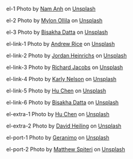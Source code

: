 el-1
Photo by <a href="https://unsplash.com/@bepnamanh?utm_content=creditCopyText&utm_medium=referral&utm_source=unsplash">Nam Anh</a> on <a href="https://unsplash.com/photos/elephant-walking-during-daytime-QJbyG6O0ick?utm_content=creditCopyText&utm_medium=referral&utm_source=unsplash">Unsplash</a>

el-2
Photo by <a href="https://unsplash.com/@ollila?utm_content=creditCopyText&utm_medium=referral&utm_source=unsplash">Mylon Ollila</a> on <a href="https://unsplash.com/photos/two-grey-elephants-on-grass-plains-during-sunset-j4ocWYAP_cs?utm_content=creditCopyText&utm_medium=referral&utm_source=unsplash">Unsplash</a>

el-3
Photo by <a href="https://unsplash.com/@bisakhadatta?utm_content=creditCopyText&utm_medium=referral&utm_source=unsplash">Bisakha Datta</a> on <a href="https://unsplash.com/photos/2-gray-elephants-with-white-background--6SmukZ_w6s?utm_content=creditCopyText&utm_medium=referral&utm_source=unsplash">Unsplash</a>

el-link-1
Photo by <a href="https://unsplash.com/@andrewricegolf?utm_content=creditCopyText&utm_medium=referral&utm_source=unsplash">Andrew Rice</a> on <a href="https://unsplash.com/photos/gray-elephant-playing-with-mud-xYO4F6HoxOQ?utm_content=creditCopyText&utm_medium=referral&utm_source=unsplash">Unsplash</a>

el-link-2
Photo by <a href="https://unsplash.com/@jordanheinrichs?utm_content=creditCopyText&utm_medium=referral&utm_source=unsplash">Jordan Heinrichs</a> on <a href="https://unsplash.com/photos/silhouette-of-elephant-on-brown-sand-during-sunset-UpA6QvGpLHc?utm_content=creditCopyText&utm_medium=referral&utm_source=unsplash">Unsplash</a>

el-link-3
Photo by <a href="https://unsplash.com/@rj2747?utm_content=creditCopyText&utm_medium=referral&utm_source=unsplash">Richard Jacobs</a> on <a href="https://unsplash.com/photos/grayscale-photo-of-elephants-drinking-water-8oenpCXktqQ?utm_content=creditCopyText&utm_medium=referral&utm_source=unsplash">Unsplash</a>

el-link-4
Photo by <a href="https://unsplash.com/@karlyanelson?utm_content=creditCopyText&utm_medium=referral&utm_source=unsplash">Karly Nelson</a> on <a href="https://unsplash.com/photos/elephant-standing-on-green-field-93xgvit_qbU?utm_content=creditCopyText&utm_medium=referral&utm_source=unsplash">Unsplash</a>

el-link-5
Photo by <a href="https://unsplash.com/@huchenme?utm_content=creditCopyText&utm_medium=referral&utm_source=unsplash">Hu Chen</a> on <a href="https://unsplash.com/photos/gray-elephant-with-calf-standing-on-ground-at-daytime--9JAqVxg3vs?utm_content=creditCopyText&utm_medium=referral&utm_source=unsplash">Unsplash</a>

el-link-6
Photo by <a href="https://unsplash.com/@bisakhadatta?utm_content=creditCopyText&utm_medium=referral&utm_source=unsplash">Bisakha Datta</a> on <a href="https://unsplash.com/photos/brown-elephant-with-black-background-9c7GTWQF4m0?utm_content=creditCopyText&utm_medium=referral&utm_source=unsplash">Unsplash</a>

el-extra-1
Photo by <a href="https://unsplash.com/@huchenme?utm_content=creditCopyText&utm_medium=referral&utm_source=unsplash">Hu Chen</a> on <a href="https://unsplash.com/photos/elephants-standing-on-dried-grass-3yd8oXGoLqM?utm_content=creditCopyText&utm_medium=referral&utm_source=unsplash">Unsplash</a>

el-extra-2
Photo by <a href="https://unsplash.com/@dch21223?utm_content=creditCopyText&utm_medium=referral&utm_source=unsplash">David Heiling</a> on <a href="https://unsplash.com/photos/three-gray-elephants-on-green-grass-field-during-daytime-qD5hSSfGnOM?utm_content=creditCopyText&utm_medium=referral&utm_source=unsplash">Unsplash</a>

el-port-1
Photo by <a href="https://unsplash.com/@geraninmo?utm_content=creditCopyText&utm_medium=referral&utm_source=unsplash">Geranimo</a> on <a href="https://unsplash.com/photos/brown-elephant-standing-on-brown-field-during-daytime-AX9sJ-mPoL4?utm_content=creditCopyText&utm_medium=referral&utm_source=unsplash">Unsplash</a>

el-port-2
Photo by <a href="https://unsplash.com/@mr_chief?utm_content=creditCopyText&utm_medium=referral&utm_source=unsplash">Matthew Spiteri</a> on <a href="https://unsplash.com/photos/three-elephants-walking-on-grass-field-during-day-WfZ4WCuNtlg?utm_content=creditCopyText&utm_medium=referral&utm_source=unsplash">Unsplash</a>
